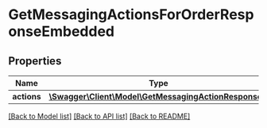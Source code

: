 # GetMessagingActionsForOrderResponseEmbedded

## Properties
Name | Type | Description | Notes
------------ | ------------- | ------------- | -------------
**actions** | [**\Swagger\Client\Model\GetMessagingActionResponse[]**](GetMessagingActionResponse.md) |  | 

[[Back to Model list]](../README.md#documentation-for-models) [[Back to API list]](../README.md#documentation-for-api-endpoints) [[Back to README]](../README.md)


